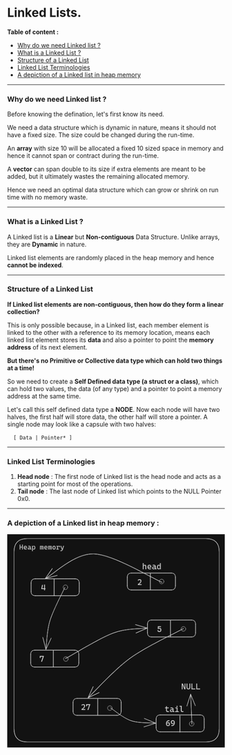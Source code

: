 # Linked Lists.

<!--toc:start-->

**Table of content :**

- [Why do we need Linked list ?](#why-do-we-need-linked-list)
- [What is a Linked List ?](#what-is-a-linked-list)
- [Structure of a Linked List](#structure-of-a-linked-list)
- [Linked List Terminologies](#linked-list-terminologies)
- [A depiction of a Linked list in heap memory](#a-depiction-of-a-linked-list-in-heap-memory)
<!--toc:end-->

---

### Why do we need Linked list ?

Before knowing the defination, let's first know its need.

We need a data structure which is dynamic in nature, means it should not have a fixed size. The size could be changed during the run-time.

An **array** with size 10 will be allocated a fixed 10 sized space in memory and hence it cannot span or contract during the run-time.

A **vector** can span double to its size if extra elements are meant to be added, but it ultimately wastes the remaining allocated memory.

Hence we need an optimal data structure which can grow or shrink on run time with no memory waste.

---

### What is a Linked List ?

A Linked list is a **Linear** but **Non-contiguous** Data Structure. Unlike arrays, they are **Dynamic** in nature.

Linked list elements are randomly placed in the heap memory and hence **cannot be indexed**.

---

### Structure of a Linked List

**If Linked list elements are non-contiguous, then how do they form a linear collection?**

This is only possible because, in a Linked list, each member element is linked to the other with a reference to its memory location, means each linked list element stores its **data** and also a pointer to point the **memory address** of its next element.

**But there's no Primitive or Collective data type which can hold two things at a time!**

So we need to create a **Self Defined data type (a struct or a class)**, which can hold two values, the data (of any type) and a pointer to point a memory address at the same time.

Let's call this self defined data type a **NODE**. Now each node will have two halves, the first half will store data, the other half will store a pointer. A single node may look like a capsule with two halves:

```
  [ Data | Pointer* ]
```

---

### Linked List Terminologies

1. **Head node** : The first node of Linked list is the head node and acts as a starting point for most of the operations.
2. **Tail node** : The last node of Linked list which points to the NULL Pointer 0x0.

---

### A depiction of a Linked list in heap memory :

![Linked-List-1](https://github.com/amitsuthar69/assets/blob/main/linked-lists/linked-list-1.png?raw=true)
